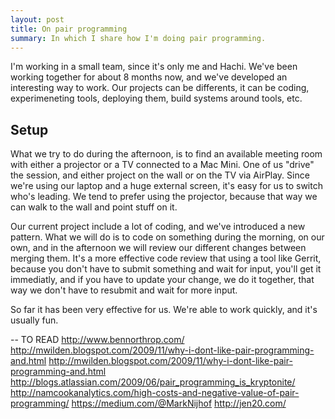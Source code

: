 ```yaml
---
layout: post
title: On pair programming
summary: In which I share how I'm doing pair programming.
---
```



I'm working in a small team, since it's only me and Hachi.  We've been working together for about 8 months now, and we've developed an interesting way to work.  Our projects can be differents, it can be coding, experimeneting tools, deploying them, build systems around tools, etc.

## Setup

What we try to do during the afternoon, is to find an available meeting room with either a projector or a TV connected to a Mac Mini.  One of us "drive" the session, and either project on the wall or on the TV via AirPlay.  Since we're using our laptop and a huge external screen, it's easy for us to switch who's leading.  We tend to prefer using the projector, because that way we can walk to the wall and point stuff on it.

Our current project include a lot of coding, and we've introduced a new pattern.  What we will do is to code on something during the morning, on our own, and in the afternoon we will review our different changes between merging them.  It's a more effective code review that using a tool like Gerrit, because you don't have to submit something and wait for input, you'll get it immediatly, and if you have to update your change, we do it together, that way we don't have to resubmit and wait for more input.

So far it has been very effective for us.  We're able to work quickly, and it's usually fun.

-- TO READ
http://www.bennorthrop.com/
http://mwilden.blogspot.com/2009/11/why-i-dont-like-pair-programming-and.html
http://mwilden.blogspot.com/2009/11/why-i-dont-like-pair-programming-and.html
http://blogs.atlassian.com/2009/06/pair_programming_is_kryptonite/
http://namcookanalytics.com/high-costs-and-negative-value-of-pair-programming/
https://medium.com/@MarkNijhof
http://jen20.com/
